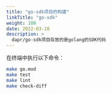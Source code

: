 ```yaml
---
title: "go-sdk项目的构建"
linkTitle: "go-sdk"
weight: 100
date: 2022-03-10
description: >
  dapr/go-sdk项目存放的是golang的SDK代码
---
```




在终端中执行以下命令：

```bash
make go.mod
make test
make lint
make check-diff
```




